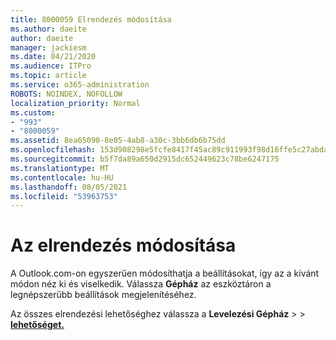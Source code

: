```yaml
---
title: 8000059 Elrendezés módosítása
ms.author: daeite
author: daeite
manager: jackiesm
ms.date: 04/21/2020
ms.audience: ITPro
ms.topic: article
ms.service: o365-administration
ROBOTS: NOINDEX, NOFOLLOW
localization_priority: Normal
ms.custom:
- "993"
- "8000059"
ms.assetid: 8ea65090-8e05-4ab8-a30c-3bb6db6b75dd
ms.openlocfilehash: 153d908298e5fcfe8417f45ac89c911993f98d16ffe5c27abda4b6f3959002c0
ms.sourcegitcommit: b5f7da89a650d2915dc652449623c78be6247175
ms.translationtype: MT
ms.contentlocale: hu-HU
ms.lasthandoff: 08/05/2021
ms.locfileid: "53963753"
---
```

# <a name="how-to-change-your-layout"></a>Az elrendezés módosítása

A Outlook.com-on egyszerűen módosíthatja a beállításokat, így az a kívánt módon néz ki és viselkedik. Válassza **Gépház** az eszköztáron a legnépszerűbb beállítások megjelenítéséhez.

Az összes elrendezési lehetőséghez válassza a **Levelezési Gépház**  >    >  [**lehetőséget.**](https://outlook.live.com/mail/options/mail/layout)
  